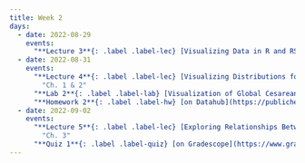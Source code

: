 ```yaml
---
title: Week 2
days:
  - date: 2022-08-29
    events:
      "**Lecture 3**{: .label .label-lec} [Visualizing Data in R and RStudio](https://ph142-ucb.github.io/fa22/src/lec/003_Visualizing-data-in-R.pdf)":
  - date: 2022-08-31
    events:
      "**Lecture 4**{: .label .label-lec} [Visualizing Distributions for One Variable](https://ph142-ucb.github.io/fa22/src/lec/004_Visualizing-distributions.pdf); [Numerically Summarizing Spread and Central Tendency](https://ph142-ucb.github.io/fa22/src/lec/004_Summarizing-distributions.pdf)": 
        "Ch. 1 & 2" 
      "**Lab 2**{: .label .label-lab} [Visualization of Global Cesarean Delivery Rates](https://publichealth.datahub.berkeley.edu/hub/user-redirect/git-pull?repo=https%3A%2F%2Fgithub.com%2Fph142-ucb%2Fph142-fa22&urlpath=rstudio%2F&branch=main) (Due September 2)":
      "**Homework 2**{: .label .label-hw} [on Datahub](https://publichealth.datahub.berkeley.edu/hub/user-redirect/git-pull?repo=https%3A%2F%2Fgithub.com%2Fph142-ucb%2Fph142-fa22&urlpath=rstudio%2F&branch=main) ([Solutions](https://ph142-ucb.github.io/fa22/src/hw-sol/hw02-sol.pdf))":
  - date: 2022-09-02
    events:
      "**Lecture 5**{: .label .label-lec} [Exploring Relationships Between Two Variables](https://ph142-ucb.github.io/fa22/src/lec/005_Exploring-relationships.pdf)":
        "Ch. 3"
      "**Quiz 1**{: .label .label-quiz} [on Gradescope](https://www.gradescope.com/courses/412128/assignments/2218918) (Due 5:00 PM PST)":
---
```




